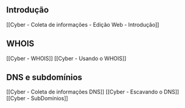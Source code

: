 ## Introdução
[[Cyber - Coleta de informações - Edição Web - Introdução]]

## WHOIS
[[Cyber - WHOIS]]
[[Cyber - Usando o WHOIS]]

## DNS e subdomínios
[[Cyber - Coleta de informações DNS]]
[[Cyber - Escavando o DNS]]
[[Cyber - SubDomínios]]